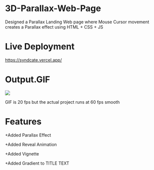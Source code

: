 # 3D-Parallax-Web-Page
Designed a Parallax Landing Web page where Mouse Cursor movement creates a Parallax effect using HTML + CSS + JS 

# Live Deployment
https://syndcate.vercel.app/

# Output.GIF
![](https://github.com/syndica8e/3D-Parallax-Web-Page/blob/development/output.gif)

GIF is 20 fps but the actual project runs at 60 fps smooth
# Features
+Added Parallax Effect 

+Added Reveal Animation

+Added Vignette

+Added Gradient to TITLE TEXT
